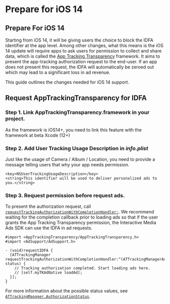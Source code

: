 # Prepare for iOS 14

## Prepare For iOS 14 <a href="#prepare-for-ios-14" id="prepare-for-ios-14"></a>

Starting from iOS 14, it will be giving users the choice to block the IDFA identifier at the app level. Among other changes, what this means is the iOS 14 update will require apps to ask users for permission to collect and share data, which is called the [App Tracking Transparency](https://developer.apple.com/documentation/apptrackingtransparency) framework. It aims to present the app-tracking authorization request to the end-user. If an app does not present this request, the IDFA will automatically be zeroed out which may lead to a significant loss in ad revenue.

This guide outlines the changes needed for iOS 14 support.

## Request AppTrackingTransparency for IDFA <a href="#request-apptrackingtransparency-for-idfa" id="request-apptrackingtransparency-for-idfa"></a>

### Step 1. Link AppTrackingTransparency.framework in your project. <a href="#step-1-link-apptrackingtransparencyframework-in-your-project" id="step-1-link-apptrackingtransparencyframework-in-your-project"></a>

As the framework is iOS14+, you need to link this feature with the framework at beta Xcode (12+)

### Step 2. Add User Tracking Usage Description in _info.plist_ <a href="#step-2-add-user-tracking-usage-description-in-infoplist" id="step-2-add-user-tracking-usage-description-in-infoplist"></a>

Just like the usage of Camera / Album / Location, you need to provide a message telling users that why your app needs permission.

```
<key>NSUserTrackingUsageDescription</key>
<string>This identifier will be used to deliver personalized ads to you.</string>
```

### Step 3. Request permission before request ads. <a href="#step-3-request-permission-before-request-ads" id="step-3-request-permission-before-request-ads"></a>

To present the authorization request, call [`requestTrackingAuthorizationWithCompletionHandler:`](https://developer.apple.com/documentation/apptrackingtransparency/attrackingmanager/3547037-requesttrackingauthorization). We recommend waiting for the completion callback prior to loading ads so that if the user grants the App Tracking Transparency permission, the Interactive Media Ads SDK can use the IDFA in ad requests.

```
#import <AppTrackingTransparency/AppTrackingTransparency.h>
#import <AdSupport/AdSupport.h>

- (void)requestIDFA {
  [ATTrackingManager requestTrackingAuthorizationWithCompletionHandler:^(ATTrackingManagerAuthorizationStatus status) {
    // Tracking authorization completed. Start loading ads here.
    // [self.myTKAdNative loadAd];
  }];
}
```

For more information about the possible status values, see [`ATTrackingManager.AuthorizationStatus`](https://developer.apple.com/documentation/apptrackingtransparency/attrackingmanager/authorizationstatus).
